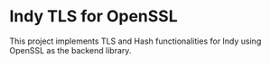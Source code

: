 # Indy TLS for OpenSSL
This project implements TLS and Hash functionalities for Indy using OpenSSL as the backend library.
